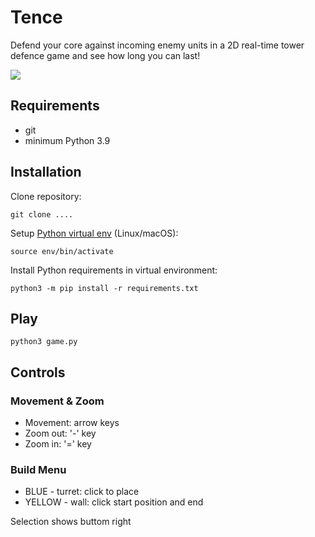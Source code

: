 # Tence

Defend your core against incoming enemy units in a 2D real-time tower defence game and see how long you can last!

![](demonstration.gif)

## Requirements

* git
* minimum Python 3.9

## Installation

Clone repository: 

```git clone ....```

Setup [Python virtual env](https://packaging.python.org/guides/installing-using-pip-and-virtual-environments/) (Linux/macOS):

``` source env/bin/activate ``` 

Install Python requirements in virtual environment: 

``` python3 -m pip install -r requirements.txt ```

## Play

``` python3 game.py ```

## Controls

### Movement & Zoom

* Movement: arrow keys
* Zoom out: '-' key
* Zoom in: '=' key

### Build Menu 

* BLUE - turret: click to place
* YELLOW - wall: click start position and end

Selection shows buttom right

